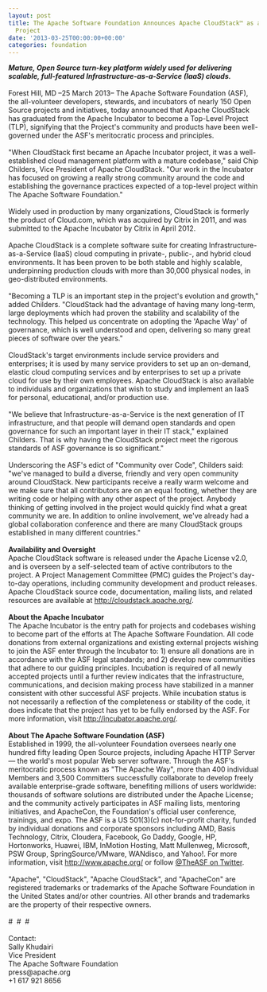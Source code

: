```yaml
---
layout: post
title: The Apache Software Foundation Announces Apache CloudStack™ as a Top-Level
  Project
date: '2013-03-25T00:00:00+00:00'
categories: foundation
---
```

<div><b><i>Mature, Open Source turn-key platform widely used for delivering scalable, full-featured Infrastructure-as-a-Service (IaaS) clouds.</i></b></div> 
  <div><br /></div> 
  <div>Forest Hill, MD –25 March 2013– The Apache Software Foundation (ASF), the all-volunteer developers, stewards, and incubators of nearly 150 Open Source projects and initiatives, today announced that Apache CloudStack has graduated from the Apache Incubator to become a Top-Level Project (TLP), signifying that the Project's community and products have been well-governed under the ASF's meritocratic process and principles.&nbsp;</div> 
  <div><br /></div> 
  <div>&quot;When CloudStack first became an Apache Incubator project, it was a well-established cloud management platform with a mature codebase,&quot; said Chip Childers, Vice President of Apache CloudStack. &quot;Our work in the Incubator has focused on growing a really strong community around the code and establishing the governance practices expected of a top-level project within The Apache Software Foundation.&quot;</div> 
  <div><br /></div> 
  <div>Widely used in production by many organizations, CloudStack is formerly the product of Cloud.com, which was acquired by Citrix in 2011, and was submitted to the Apache Incubator by Citrix in April 2012.&nbsp;</div> 
  <div><br /></div> 
  <div>Apache CloudStack is a complete software suite for creating Infrastructure-as-a-Service (IaaS) cloud computing in private-, public-, and hybrid cloud environments. It has been proven to be both stable and highly scalable, underpinning production clouds with more than 30,000 physical nodes, in geo-distributed environments.</div> 
  <div><br /></div> 
  <div>&quot;Becoming a TLP is an important step in the project's evolution and growth,&quot; added Childers. &quot;CloudStack had the advantage of having many long-term, large deployments which had proven the stability and scalability of the technology. This helped us concentrate on adopting the 'Apache Way' of governance, which is well understood and open, delivering so many great pieces of software over the years.&quot;</div> 
  <div><br /></div> 
  <div>CloudStack's target environments include service providers and enterprises; it is used by many service providers to set up an on-demand, elastic cloud computing services and by enterprises to set up a private cloud for use by their own employees. Apache CloudStack is also available to individuals and organizations that wish to study and implement an IaaS for personal, educational, and/or production use.</div> 
  <div><br /></div> 
  <div>&quot;We believe that Infrastructure-as-a-Service is the next generation of IT infrastructure, and that people will demand open standards and open governance for such an important layer in their IT stack,&quot; explained Childers. That is why having the CloudStack project meet the rigorous standards of ASF governance is so significant.&quot;</div> 
  <div><br /></div> 
  <div>Underscoring the ASF's edict of &quot;Community over Code&quot;, Childers said: &quot;we've managed to build a diverse, friendly and very open community around CloudStack. New participants receive a really warm welcome and we make sure that all contributors are on an equal footing, whether they are writing code or helping with any other aspect of the project. Anybody thinking of getting involved in the project would quickly find what a great community we are. In addition to online involvement, we've already had a global collaboration conference and there are many CloudStack groups established in many different countries.&quot;</div> 
  <div><br /></div> 
  <div><b>Availability and Oversight</b></div> 
  <div>Apache CloudStack software is released under the Apache License v2.0, and is overseen by a self-selected team of active contributors to the project. A Project Management Committee (PMC) guides the Project's day-to-day operations, including community development and product releases. Apache CloudStack source code, documentation, mailing lists, and related resources are available at <a href="http://cloudstack.apache.org/">http://cloudstack.apache.org/</a>.</div> 
  <div><br /></div> 
  <div><b>About the Apache Incubator</b></div> 
  <div>The Apache Incubator is the entry path for projects and codebases wishing to become part of the efforts at The Apache Software Foundation. All code donations from external organizations and existing external projects wishing to join the ASF enter through the Incubator to: 1) ensure all donations are in accordance with the ASF legal standards; and 2) develop new communities that adhere to our guiding principles. Incubation is required of all newly accepted projects until a further review indicates that the infrastructure, communications, and decision making process have stabilized in a manner consistent with other successful ASF projects. While incubation status is not necessarily a reflection of the completeness or stability of the code, it does indicate that the project has yet to be fully endorsed by the ASF. For more information, visit <a href="http://incubator.apache.org/">http://incubator.apache.org/</a>.</div> 
  <div><br /></div> 
  <div><b>About The Apache Software Foundation (ASF)</b></div> 
  <div>Established in 1999, the all-volunteer Foundation oversees nearly one hundred fifty leading Open Source projects, including Apache HTTP Server — the world's most popular Web server software. Through the ASF's meritocratic process known as &quot;The Apache Way&quot;, more than 400 individual Members and 3,500 Committers successfully collaborate to develop freely available enterprise-grade software, benefiting millions of users worldwide: thousands of software solutions are distributed under the Apache License; and the community actively participates in ASF mailing lists, mentoring initiatives, and ApacheCon, the Foundation's official user conference, trainings, and expo. The ASF is a US 501(3)(c) not-for-profit charity, funded by individual donations and corporate sponsors including AMD, Basis Technology, Citrix, Cloudera, Facebook, Go Daddy, Google, HP, Hortonworks, Huawei, IBM, InMotion Hosting, Matt Mullenweg, Microsoft, PSW Group, SpringSource/VMware, WANdisco, and Yahoo!. For more information, visit <a href="http://www.apache.org/">http://www.apache.org/</a> or follow <a href="https://twitter.com/TheASF">@TheASF on Twitter</a>.</div> 
  <div><br /></div> 
  <div>&quot;Apache&quot;, &quot;CloudStack&quot;, &quot;Apache CloudStack&quot;, and &quot;ApacheCon&quot; are registered trademarks or trademarks of the Apache Software Foundation in the United States and/or other countries. All other brands and trademarks are the property of their respective owners.</div> 
  <div><br /></div> 
  <div># &nbsp;# &nbsp;#</div> 
  <div><br /></div> 
  <div>Contact:</div> 
  <div>Sally Khudairi</div> 
  <div>Vice President</div> 
  <div>The Apache Software Foundation</div> 
  <div>press@apache.org</div> 
  <div>+1 617 921 8656</div>
